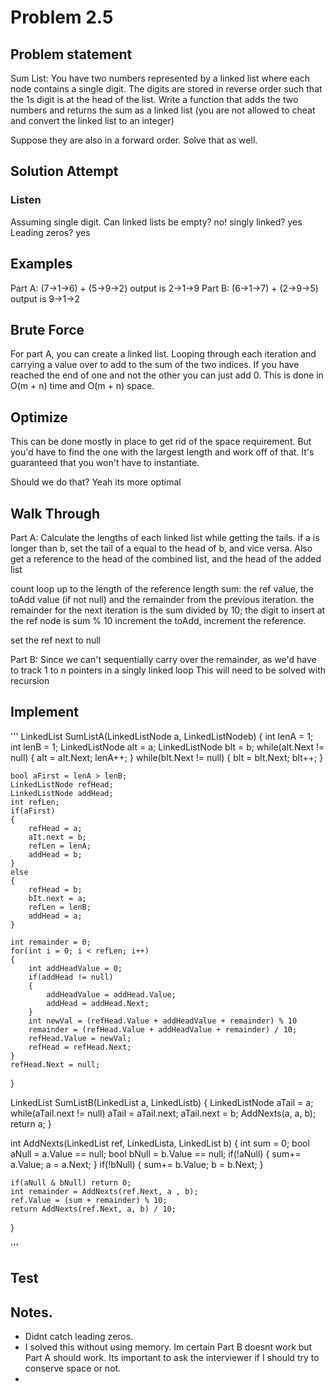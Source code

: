 # Problem 2.5 

## Problem statement

Sum List: You have two numbers represented by a linked list where each node contains a single digit. The digits are stored
in reverse order such that the 1s digit is at the head of the list. Write a function that adds the two numbers and returns 
the sum as a linked list (you are not allowed to cheat and convert the linked list to an integer)

Suppose they are also in a forward order. Solve that as well.

## Solution Attempt

### Listen

Assuming single digit.
Can linked lists be empty? no!
singly linked? yes
Leading zeros? yes

## Examples

Part A: (7->1->6) + (5->9->2) output is 2->1->9
Part B: (6->1->7) + (2->9->5) output is 9->1->2

## Brute Force

For part A, you can create a linked list. Looping through each iteration and carrying a value over to add to the sum of the two indices.
If you have reached the end of one and not the other you can just add 0. This is done in O(m + n) time and O(m + n) space.

## Optimize
This can be done mostly in place to get rid of the space requirement. But you'd have to find the one with the largest length and work off of that. It's guaranteed that you won't have to instantiate. 

Should we do that? Yeah its more optimal

## Walk Through
Part A:
Calculate the lengths of each linked list while getting the tails.
if a is longer than b, set the tail of a equal to the head of b, and vice versa. Also get a reference to the head of the combined list,
and the head of the added list

count loop up to the length of the reference length
    sum: the ref value, the toAdd value (if not null) and the remainder from the previous iteration.
    the remainder for the next iteration is the sum divided by 10;
    the digit to insert at the ref node is sum % 10
    increment the toAdd, increment the reference.

set the ref next to null

Part B: Since we can't sequentially carry over the remainder, as we'd have to track 1 to n pointers in a singly linked loop
This will need to be solved with recursion


## Implement

'''
LinkedList<byte> SumListA(LinkedListNode<byte> a, LinkedListNode<byte>b)
{
    int lenA = 1;
    int lenB = 1;
    LinkedListNode<int> aIt = a;
    LinkedListNode<int> bIt = b;
    while(aIt.Next != null)
    {
        aIt = aIt.Next;
        lenA++;
    }
    while(bIt.Next != null)
    {
        bIt = bIt.Next;
        bIt++;
    }

    bool aFirst = lenA > lenB;
    LinkedListNode refHead;
    LinkedListNode addHead;
    int refLen;
    if(aFirst)
    {
        refHead = a;
        aIt.next = b;
        refLen = lenA;
        addHead = b;
    }
    else 
    {
        refHead = b;
        bIt.next = a;
        refLen = lenB;
        addHead = a;
    }

    int remainder = 0;
    for(int i = 0; i < refLen; i++)
    {
        int addHeadValue = 0;
        if(addHead != null)
        {
            addHeadValue = addHead.Value;
            addHead = addHead.Next;
        }
        int newVal = (refHead.Value + addHeadValue + remainder) % 10
        remainder = (refHead.Value + addHeadValue + remainder) / 10;
        refHead.Value = newVal;
        refHead = refHead.Next;
    }
    refHead.Next = null;
}

LinkedList<byte> SumListB(LinkedList<byte> a, LinkedList<byte>b)
{
    LinkedListNode<int> aTail = a;
    while(aTail.next != null) aTail = aTail.next;
    aTail.next = b;
    AddNexts(a, a, b);
    return a;
}

int AddNexts(LinkedList<byte> ref, LinkedList<byte>a, LinkedList<byte> b)
{
    int sum = 0;
    bool aNull = a.Value == null;
    bool bNull = b.Value == null;
    if(!aNull)
    {
        sum+= a.Value;
        a = a.Next;
    }
    if(!bNull)
    {
        sum+= b.Value;
        b = b.Next;
    }

    if(aNull & bNull) return 0;
    int remainder = AddNexts(ref.Next, a , b);
    ref.Value = (sum + remainder) % 10;
    return AddNexts(ref.Next, a, b) / 10;
}

'''

## Test


## Notes. 
- Didnt catch leading zeros. 
- I solved this without using memory. Im certain Part B doesnt work but Part A should work. Its important to ask the interviewer if I should try to conserve space or not.
- 